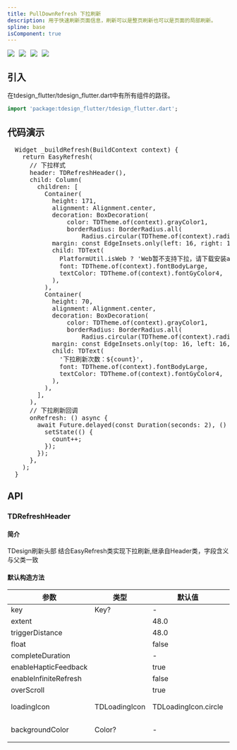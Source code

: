 ```yaml
---
title: PullDownRefresh 下拉刷新
description: 用于快速刷新页面信息，刷新可以是整页刷新也可以是页面的局部刷新。
spline: base
isComponent: true
---
```


<span class="coverages-badge" style="margin-right: 10px"><img src="https://img.shields.io/badge/coverages%3A%20lines-100%25-blue" /></span><span class="coverages-badge" style="margin-right: 10px"><img src="https://img.shields.io/badge/coverages%3A%20functions-100%25-blue" /></span><span class="coverages-badge" style="margin-right: 10px"><img src="https://img.shields.io/badge/coverages%3A%20statements-100%25-blue" /></span><span class="coverages-badge" style="margin-right: 10px"><img src="https://img.shields.io/badge/coverages%3A%20branches-83%25-blue" /></span>
## 引入

在tdesign_flutter/tdesign_flutter.dart中有所有组件的路径。

```dart
import 'package:tdesign_flutter/tdesign_flutter.dart';
```

## 代码演示


          
<td-code-block panel="Dart">

  <pre slot="Dart" lang="javascript">
  Widget _buildRefresh(BuildContext context) {
    return EasyRefresh(
      // 下拉样式
      header: TDRefreshHeader(),
      child: Column(
        children: [
          Container(
            height: 171,
            alignment: Alignment.center,
            decoration: BoxDecoration(
                color: TDTheme.of(context).grayColor1,
                borderRadius: BorderRadius.all(
                    Radius.circular(TDTheme.of(context).radiusLarge))),
            margin: const EdgeInsets.only(left: 16, right: 16),
            child: TDText(
              PlatformUtil.isWeb ? 'Web暂不支持下拉，请下载安装apk体验' : '拖拽该区域演示 顶部下拉刷新',
              font: TDTheme.of(context).fontBodyLarge,
              textColor: TDTheme.of(context).fontGyColor4,
            ),
          ),
          Container(
            height: 70,
            alignment: Alignment.center,
            decoration: BoxDecoration(
                color: TDTheme.of(context).grayColor1,
                borderRadius: BorderRadius.all(
                    Radius.circular(TDTheme.of(context).radiusLarge))),
            margin: const EdgeInsets.only(top: 16, left: 16, right: 16),
            child: TDText(
              '下拉刷新次数：${count}',
              font: TDTheme.of(context).fontBodyLarge,
              textColor: TDTheme.of(context).fontGyColor4,
            ),
          ),
        ],
      ),
      // 下拉刷新回调
      onRefresh: () async {
        await Future.delayed(const Duration(seconds: 2), () {
          setState(() {
            count++;
          });
        });
      },
    );
  }</pre>

</td-code-block>
                


## API
### TDRefreshHeader
#### 简介
TDesign刷新头部
 结合EasyRefresh类实现下拉刷新,继承自Header类，字段含义与父类一致
#### 默认构造方法

| 参数 | 类型 | 默认值 | 说明 |
| --- | --- | --- | --- |
| key | Key? | - | Key |
| extent |  | 48.0 |  |
| triggerDistance |  | 48.0 |  |
| float |  | false |  |
| completeDuration |  | - |  |
| enableHapticFeedback |  | true |  |
| enableInfiniteRefresh |  | false |  |
| overScroll |  | true |  |
| loadingIcon | TDLoadingIcon | TDLoadingIcon.circle | loading样式 |
| backgroundColor | Color? | - | 背景颜色 |


  
